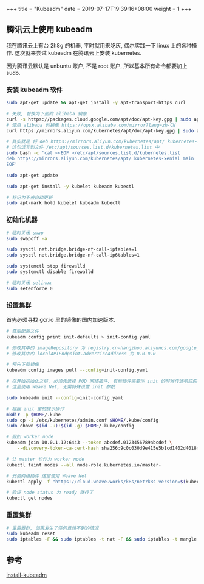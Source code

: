 +++
title = "Kubeadm"
date =  2019-07-17T19:39:16+08:00
weight = 1
+++

## 腾讯云上使用 kubeadm

我在腾讯云上有台 2h8g 的机器, 平时就用来吃灰, 偶尔实践一下 linux 上的各种操作.
这次就来尝试 kubeadm 在腾讯云上安装 kubernetes.

因为腾讯云默认是 unbuntu 账户, 不是 root 账户, 所以基本所有命令都要加上 sudo.

### 安装 kubeadm 软件

```bash
sudo apt-get update && apt-get install -y apt-transport-https curl

# 失败, 替换为下面的 alibaba 镜像
curl -s https://packages.cloud.google.com/apt/doc/apt-key.gpg | sudo apt-key add -
# 使用 alibaba 的镜像 https://opsx.alibaba.com/mirror?lang=zh-CN
curl https://mirrors.aliyun.com/kubernetes/apt/doc/apt-key.gpg | sudo apt-key add -

# 其实就是 将 deb https://mirrors.aliyun.com/kubernetes/apt/ kubernetes-xenial main
# 这句话写到文件 /etc/apt/sources.list.d/kubernetes.list 中
sudo bash -c 'cat <<EOF >/etc/apt/sources.list.d/kubernetes.list
deb https://mirrors.aliyun.com/kubernetes/apt/ kubernetes-xenial main
EOF'

sudo apt-get update

sudo apt-get install -y kubelet kubeadm kubectl

# 标记为不被自动更新
sudo apt-mark hold kubelet kubeadm kubectl
```

### 初始化机器

```bash
# 临时关闭 swap
sudo swapoff -a

sudo sysctl net.bridge.bridge-nf-call-iptables=1
sudo sysctl net.bridge.bridge-nf-call-ip6tables=1

sudo systemctl stop firewalld
sudo systemctl disable firewalld

# 临时关闭 selinux
sudo setenforce 0
```

### 设置集群

首先必须寻找 gcr.io 里的镜像的国内加速版本.

```bash
# 获取配置文件
kubeadm config print init-defaults > init-config.yaml

# 修改其中的 imageRepository 为 registry.cn-hangzhou.aliyuncs.com/google_containers
# 修改其中的 localAPIEndpoint.advertiseAddress 为 0.0.0.0

# 预先下载镜像
kubeadm config images pull --config=init-config.yaml

# 在开始初始化之前, 必须先选择 POD 网络插件, 有些插件需要你 init 的时候传递响应的参数
# 这里使用 Weave Net, 无需特殊设置 init 参数

sudo kubeadm init --config=init-config.yaml

# 根据 init 里的提示操作
mkdir -p $HOME/.kube
sudo cp -i /etc/kubernetes/admin.conf $HOME/.kube/config
sudo chown $(id -u):$(id -g) $HOME/.kube/config

# 假如 worker node
kubeadm join 10.0.1.12:6443 --token abcdef.0123456789abcdef \
    --discovery-token-ca-cert-hash sha256:9c0c030d9e415e5b1cd1402d4018f0f0c5ce264b44882a3ff31e6fe55052e8e8

# 让 master 也作为 worker node
kubectl taint nodes --all node-role.kubernetes.io/master-

# 安装网络插件 这里使用 Weave Net
kubectl apply -f "https://cloud.weave.works/k8s/net?k8s-version=$(kubectl version | base64 | tr -d '\n')"

# 验证 node status 为 ready 就行了
kubectl get nodes
```

### 重置集群

```bash
# 重置器群, 如果发生了任何意想不到的情况
sudo kubeadm reset
sudo iptables -F && sudo iptables -t nat -F && sudo iptables -t mangle -F && sudo iptables -X
```

## 参考

[install-kubeadm](https://kubernetes.io/docs/setup/production-environment/tools/kubeadm/install-kubeadm/)
